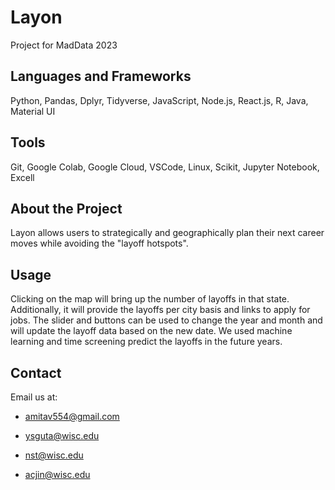 # Layon
Project for MadData 2023

## Languages and Frameworks
Python, Pandas, Dplyr, Tidyverse, JavaScript, Node.js, React.js, R, Java, Material UI

## Tools
Git, Google Colab, Google Cloud, VSCode, Linux, Scikit, Jupyter Notebook, Excell

## About the Project
Layon allows users to strategically and geographically plan their next career moves while avoiding the "layoff hotspots". 

## Usage
Clicking on the map will bring up the number of layoffs in that state. Additionally, it will provide the layoffs per city basis and links to apply for jobs. 
The slider and buttons can be used to change the year and month and will update the layoff data based on the new date. We used machine learning and time screening 
predict the layoffs in the future years. 


## Contact
Email us at:

* amitav554@gmail.com

* ysguta@wisc.edu

* nst@wisc.edu

* acjin@wisc.edu
